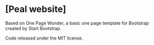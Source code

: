 # [Peal website]

Based on One Page Wonder, a basic one page template for Bootstrap created by Start Bootstrap.

Code released under the MIT license.
